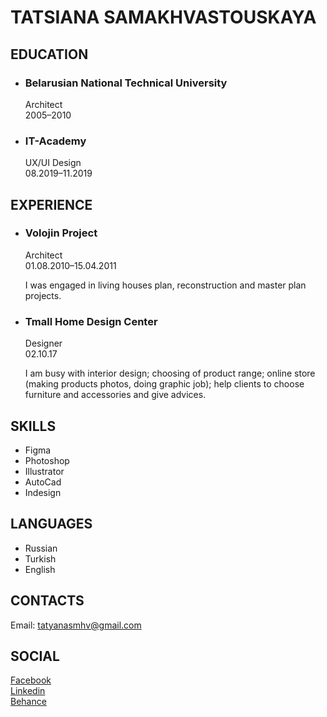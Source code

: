 # TATSIANA SAMAKHVASTOUSKAYA
## EDUCATION
* ### __Belarusian National Technical University__
    Architect\
    2005–2010
* ### __IT-Academy__
    UX/UI Design\
    08.2019–11.2019
## EXPERIENCE
* ### __Volojin Project__
    Architect\
    01.08.2010–15.04.2011
    
    I was engaged in living houses plan, 
reconstruction and master plan projects.
* ### __Tmall Home Design Center__
    Designer\
    02.10.17
    
    I am busy with interior design; choosing of product 
range; online store (making products photos, doing 
graphic job); help clients to choose furniture 
and accessories and give advices. 
## SKILLS
* Figma
* Photoshop
* Illustrator
* AutoCad
* Indesign
## LANGUAGES
* Russian
* Turkish
* English
## CONTACTS
Email: tatyanasmhv@gmail.com
## SOCIAL
[Facebook](https://www.facebook.com/tatyana.kalayci)\
[Linkedin](https://www.linkedin.com/in/tatyana-kalayci-000007188/)\
[Behance](https://www.behance.net/tatyanakalayci)
<!-- for pull request -->
